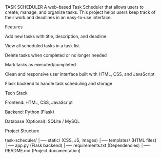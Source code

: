 TASK SCHEDULER
A web-based Task Scheduler that allows users to create, manage, and organize tasks. This project helps users keep track of their work and deadlines in an easy-to-use interface.

Features

Add new tasks with title, description, and deadline

View all scheduled tasks in a task list

Delete tasks when completed or no longer needed

Mark tasks as executed/completed

Clean and responsive user interface built with HTML, CSS, and JavaScript

Flask backend to handle task scheduling and storage

Tech Stack

Frontend: HTML, CSS, JavaScript

Backend: Python (Flask)

Database (Optional): SQLite / MySQL

Project Structure

task-scheduler/
│── static/ (CSS, JS, images)
│── templates/ (HTML files)
│── app.py (Flask backend)
│── requirements.txt (Dependencies)
│── README.md (Project documentation)

